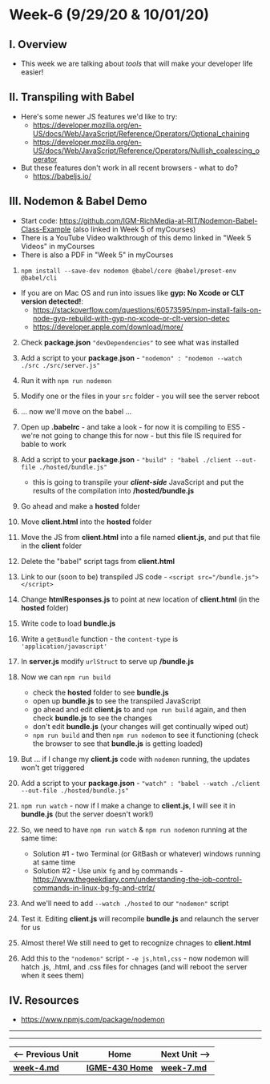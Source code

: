 # Week-6 (9/29/20 & 10/01/20)

## I. Overview
- This week we are talking about *tools* that will make your developer life easier!

## II. Transpiling with Babel

- Here's some newer JS features we'd like to try:
  - https://developer.mozilla.org/en-US/docs/Web/JavaScript/Reference/Operators/Optional_chaining
  - https://developer.mozilla.org/en-US/docs/Web/JavaScript/Reference/Operators/Nullish_coalescing_operator
- But these features don't work in all recent browsers - what to do?
  - https://babeljs.io/
  
## III. Nodemon & Babel Demo

- Start code: https://github.com/IGM-RichMedia-at-RIT/Nodemon-Babel-Class-Example (also linked in Week 5 of myCourses)
- There is a YouTube Video walkthrough of this demo linked in "Week 5 Videos" in myCourses 
- There is also a PDF in "Week 5" in myCourses 

1. `npm install --save-dev nodemon @babel/core @babel/preset-env @babel/cli`

- If you are on Mac OS and run into issues like **gyp: No Xcode or CLT version detected!**:
  - https://stackoverflow.com/questions/60573595/npm-install-fails-on-node-gyp-rebuild-with-gyp-no-xcode-or-clt-version-detec
  - https://developer.apple.com/download/more/

2. Check **package.json** `"devDependencies"` to see what was installed

3. Add a script to your **package.json** - `"nodemon" : "nodemon --watch ./src ./src/server.js"`

4. Run it with `npm run nodemon`

5. Modify one or the files in your `src` folder - you will see the server reboot

6. ... now we'll move on the babel ...

7. Open up **.babelrc** - and take a look - for now it is compiling to ES5 - we're not going to change this for now - but this file IS required for bable to work

8. Add a script to your **package.json** - `"build" : "babel ./client --out-file ./hosted/bundle.js"`

    - this is going to transpile your ***client-side*** JavaScript and put the results of the compilation into **/hosted/bundle.js**

9. Go ahead and make a **hosted** folder

10. Move **client.html** into the **hosted** folder

11. Move the JS from **client.html** into a file named **client.js**, and put that file in the **client** folder

12. Delete the "babel" script tags from **client.html**

13. Link to our (soon to be) transpiled JS code - `<script src="/bundle.js"></script>`

14. Change **htmlResponses.js** to point at new location of **client.html** (in the **hosted** folder)

15. Write code to load **bundle.js** 

16. Write a `getBundle` function - the `content-type` is `'application/javascript'`

17. In **server.js** modify `urlStruct` to serve up **/bundle.js**

18. Now we can `npm run build`
    - check the **hosted** folder to see **bundle.js**
    - open up **bundle.js** to see the transpiled JavaScript
    - go ahead and edit **client.js** to and `npm run build` again, and then check **bundle.js** to see the changes
    - don't edit **bundle.js** (your changes will get continually wiped out)
    - `npm run build` and then `npm run nodemon` to see it functioning (check the browser to see that **bundle.js** is getting loaded)
  
19. But ... if I change my **client.js** code with `nodemon` running, the updates won't get triggered

20. Add a script to your **package.json** - `"watch" : "babel --watch ./client --out-file ./hosted/bundle.js"`

21. `npm run watch` - now if I make a change to **client.js**, I will see it in **bundle.js** (but the server doesn't work!)

22. So, we need to have  `npm run watch` & `npm run nodemon` running at the same time:
    - Solution #1 - two Terminal (or GitBash or whatever) windows running at same time
    - Solution #2 - Use unix `fg` and `bg` commands - https://www.thegeekdiary.com/understanding-the-job-control-commands-in-linux-bg-fg-and-ctrlz/ 

23. And we'll need to add `--watch ./hosted` to our `"nodemon"` script

24. Test it. Editing **client.js** will recompile **bundle.js** and relaunch the server for us

25. Almost there! We still need to get to recognize chnages to **client.html**

26. Add this to the `"nodemon"` script - `-e js,html,css` - now nodemon will hatch .js, .html, and .css files for chnages (and will reboot the server when it sees them)

## IV. Resources
- https://www.npmjs.com/package/nodemon
  
  
<hr><hr>  

| <-- Previous Unit | Home | Next Unit -->
| --- | --- | --- 
| [**week-4.md**](week-4.md)     |  [**IGME-430 Home**](../README.md) | [**week-7.md**](week-7.md)
